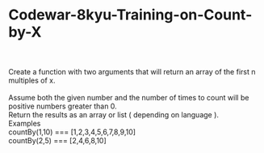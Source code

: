 # Codewar-8kyu-Training-on-Count-by-X
<br><br>
Create a function with two arguments that will return an array of the first n multiples of x.
<br><br>
Assume both the given number and the number of times to count will be positive numbers greater than 0.
<br>
Return the results as an array or list ( depending on language ).
<br>
Examples
<br>
countBy(1,10) === [1,2,3,4,5,6,7,8,9,10]
<br>
countBy(2,5) === [2,4,6,8,10]
